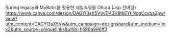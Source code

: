 Spring legacy와 MyBatis를 활용한 네일쇼핑몰 Ohora (Jsp 컨버팅) <br>
https://www.canva.com/design/DAGYI3sX5Vw/D43V9tkEYtiNcgCcvpa2pw/view?utm_content=DAGYI3sX5Vw&utm_campaign=designshare&utm_medium=link2&utm_source=uniquelinks&utlId=h596a996ff3


